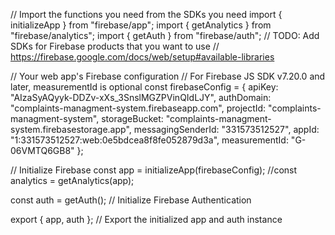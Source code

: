 // Import the functions you need from the SDKs you need
import { initializeApp } from "firebase/app";
import { getAnalytics  } from "firebase/analytics";
import { getAuth } from "firebase/auth";
// TODO: Add SDKs for Firebase products that you want to use
// https://firebase.google.com/docs/web/setup#available-libraries

// Your web app's Firebase configuration
// For Firebase JS SDK v7.20.0 and later, measurementId is optional
const firebaseConfig = {
  apiKey: "AIzaSyAQyyk-DDZv-xXs_3SnslMGZPVinQIdLJY",
  authDomain: "complaints-managment-system.firebaseapp.com",
  projectId: "complaints-managment-system",
  storageBucket: "complaints-managment-system.firebasestorage.app",
  messagingSenderId: "331573512527",
  appId: "1:331573512527:web:0e5bdcea8f8fe052879d3a",
  measurementId: "G-06VMTQ6GB8"
};

// Initialize Firebase
const app = initializeApp(firebaseConfig);
//const analytics = getAnalytics(app);

const auth = getAuth(); // Initialize Firebase Authentication

export { app, auth }; // Export the initialized app and auth instance
